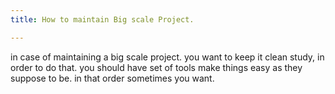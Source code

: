 ```yaml
---
title: How to maintain Big scale Project.

---
```


in case of maintaining a big scale project. you want to keep it clean study, in order to do that. you should have set of tools make things easy as they suppose to be. in that order sometimes you want. 
